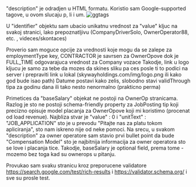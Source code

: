 "description" je odradjen u HTML formatu. Koristio sam Google-supported tagove, u ovom slucaju p, li i um. ![ggtags](https://github.com/girugameshh/mds/assets/40721125/942f4182-ae91-4e2c-8aaf-2506558edbce)

U "identifier" objektu sam ubacio unikatnu vrednost za "value" kljuc na svakoj stranici, lako prepoznatljivu (CompanyDriverSolo, OwnerOperator88, etc. , videces/skontaces)

Proverio sam moguce opcije za vrednosti koje mogu da se zalepe za employmentType key, CONTRACTOR je savrsen za OwnerOpove dok je FULL_TIME odgovarajuca vrednost za Company vozace
Takodje, link u logo kljucu je samo za tebe da mozes da skines sliku pa ces posle ti to podici na server i prepraviti link u lokal (skywayholdings.com/img/logo.png ili kako god bude isao path)
Datume postavi kako zelis, slobodno stavi validThrough tipa za godinu dana ili tako nesto nenormalno (prakticno perma)

Primetices da "baseSalary" objekat ne postoji na OwnerOp stranicama. Razlog je sto ne postoji schema-friendly property za JobPosting tip koji precizno opisuje model placanja za OwnerOpove koji mi koristimo (procenat od load revenue).
Najbliza stvar je "value" : 0 i "unitText" : "JOB_APPLICATION" sto je u prevodu "Pitajte nas za platu tokom apliciranja", sto nam iskreno nije od neke pomoci. Na srecu, u svakom "description" za owner operatore sam stavio prvi bullet point da bude "Compensation Model" sto je najbitnija informacija za owner operatora sto se love i placanja tice.
Takodje, baseSalary je optional field, prema tome - mozemo bez toga kad su ownerops u pitanju.

Provukao sam svaku stranicu kroz preporucene validatore https://search.google.com/test/rich-results i https://validator.schema.org/ i sve su prosle test.
